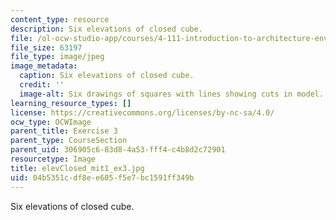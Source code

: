 ```yaml
---
content_type: resource
description: Six elevations of closed cube.
file: /ol-ocw-studio-app/courses/4-111-introduction-to-architecture-environmental-design-spring-2014/04b5351cdf8ee605f5e7bc1591ff349b_elevClosed_mit1_ex3.jpg
file_size: 63197
file_type: image/jpeg
image_metadata:
  caption: Six elevations of closed cube.
  credit: ''
  image-alt: Six drawings of squares with lines showing cuts in model.
learning_resource_types: []
license: https://creativecommons.org/licenses/by-nc-sa/4.0/
ocw_type: OCWImage
parent_title: Exercise 3
parent_type: CourseSection
parent_uid: 306905c6-83d8-4a53-fff4-c4b8d2c72901
resourcetype: Image
title: elevClosed_mit1_ex3.jpg
uid: 04b5351c-df8e-e605-f5e7-bc1591ff349b
---
```

Six elevations of closed cube.